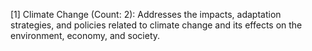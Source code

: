 [1] Climate Change (Count: 2): Addresses the impacts, adaptation strategies, and policies related to climate change and its effects on the environment, economy, and society.

